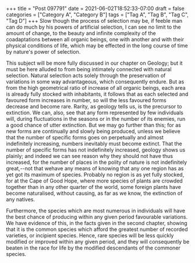 +++
title = "Post 097791"
date = 2021-06-02T18:52:33-07:00
draft = false
categories = ["Category A", "Category B"]
tags = ["Tag A", "Tag B", "Tag C", "Tag D"]
+++
Slow though the process of selection may be, if feeble man can do much by his powers of artificial selection, I can see no limit to the amount of change, to the beauty and infinite complexity of the coadaptations between all organic beings, one with another and with their physical conditions of life, which may be effected in the long course of time by nature's power of selection.

This subject will be more fully discussed in our chapter on Geology; but it must be here alluded to from being intimately connected with natural selection. Natural selection acts solely through the preservation of variations in some way advantageous, which consequently endure. But as from the high geometrical ratio of increase of all organic beings, each area is already fully stocked with inhabitants, it follows that as each selected and favoured form increases in number, so will the less favoured forms decrease and become rare. Rarity, as geology tells us, is the precursor to extinction. We can, also, see that any form represented by few individuals will, during fluctuations in the seasons or in the number of its enemies, run a good chance of utter extinction. But we may go further than this; for as new forms are continually and slowly being produced, unless we believe that the number of specific forms goes on perpetually and almost indefinitely increasing, numbers inevitably must become extinct. That the number of specific forms has not indefinitely increased, geology shows us plainly; and indeed we can see reason why they should not have thus increased, for the number of places in the polity of nature is not indefinitely great,--not that wehave any means of knowing that any one region has as yet got its maximum of species. Probably no region is as yet fully stocked, for at the Cape of Good Hope, where more species of plants are crowded together than in any other quarter of the world, some foreign plants have become naturalised, without causing, as far as we know, the extinction of any natives.

Furthermore, the species which are most numerous in individuals will have the best chance of producing within any given period favourable variations. We have evidence of this, in the facts given in the second chapter, showing that it is the common species which afford the greatest number of recorded varieties, or incipient species. Hence, rare species will be less quickly modified or improved within any given period, and they will consequently be beaten in the race for life by the modified descendants of the commoner species.
